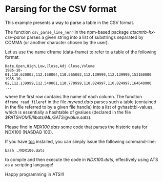 # Parsing for the CSV format

This example presents a way to parse a table in the
CSV format.

The function `csv_parse_line_nerr` in the npm-based package
*atscntrb-hx-csv-parse* parses a given string into a list of
substrings separated by COMMA (or another character chosen by
the user).

Let us use the name dframe (data-frame) to refer to a table
of the following format:

```
Date,Open,High,Low,Close,Adj Close,Volume
1985-10-01,110.620003,112.160004,110.565002,112.139999,112.139999,153160000
1985-10-02,112.139999,112.540001,110.779999,110.824997,110.824997,164640000
...
```

where the first row contains the name of each column. The function
`dframe_read_fileref` in the file *myread.dats* parses such a table
(contained in the file referred to by a given file handle) into a list
of gvhasbtbl-values, which is essentially a hashtable of gvalues
(declared in the file *$PATSHOME/libats/ML/SATS/gvalue.sats*).

Please find in *NDX100.dats* some code that parses the historic data
for NDX100 (NASDAQ 100).

If you have [tcc](https://bellard.org/tcc/) installed, you can simply
issue the following command-line:

```shell
bash ./NDX100.dats
```

to compile and then execute the code in *NDX100.dats*, effectively using
ATS as a scripting language!

Happy programming in ATS!!!
